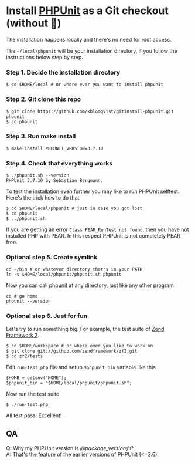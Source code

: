 # Install [PHPUnit](https://github.com/sebastianbergmann/phpunit/) as a Git checkout (without :pear:)

The installation happens locally and there's no need for root access.

The `~/local/phpunit` will be your installation directory, if you follow the instructions below step by step.

### Step 1. Decide the installation directory

    $ cd $HOME/local # or where ever you want to install phpunit

### Step 2. Git clone this repo

    $ git clone https://github.com/kblomqvist/gitinstall-phpunit.git phpunit
    $ cd phpunit

### Step 3. Run make install

    $ make install PHPUNIT_VERSION=3.7.10

### Step 4. Check that everything works

    $ ./phpunit.sh --version
    PHPUnit 3.7.10 by Sebastian Bergmann.
    
To test the installation even further you may like to run PHPUnit selftest.
Here's the trick how to do that

    $ cd $HOME/local/phpunit # just in case you got lost
    $ cd phpunit
    $ ../phpunit.sh

If you are getting an error `Class PEAR_RunTest not found`, then you have not
installed PHP with PEAR. In this respect PHPUnit is not completely PEAR free.

### Optional step 5. Create symlink

    cd ~/bin # or whatever directory that's in your PATH
    ln -s $HOME/local/phpunit/phpunit.sh phpunit

Now you can call phpunit at any directory, just like any other program

    cd # go home
    phpunit --version

### Optional step 6. Just for fun

Let's try to run something big. For example, the test suite of
[Zend Framework 2](https://github.com/zendframework/zf2).

    $ cd $HOME/workspace # or where ever you like to work on
    $ git clone git://github.com/zendframework/zf2.git
    $ cd zf2/tests

Edit `run-test.php` file and setup `$phpunit_bin` variable like this

    $HOME = getenv("HOME");
    $phpunit_bin = "$HOME/local/phpunit/phpunit.sh";

Now run the test suite

    $ ./run-test.php

All test pass. Excellent!

## QA

Q: Why my PHPUnit version is _@package_version@_?  
A: That's the feature of the earlier versions of PHPUnit (<=3.6).
